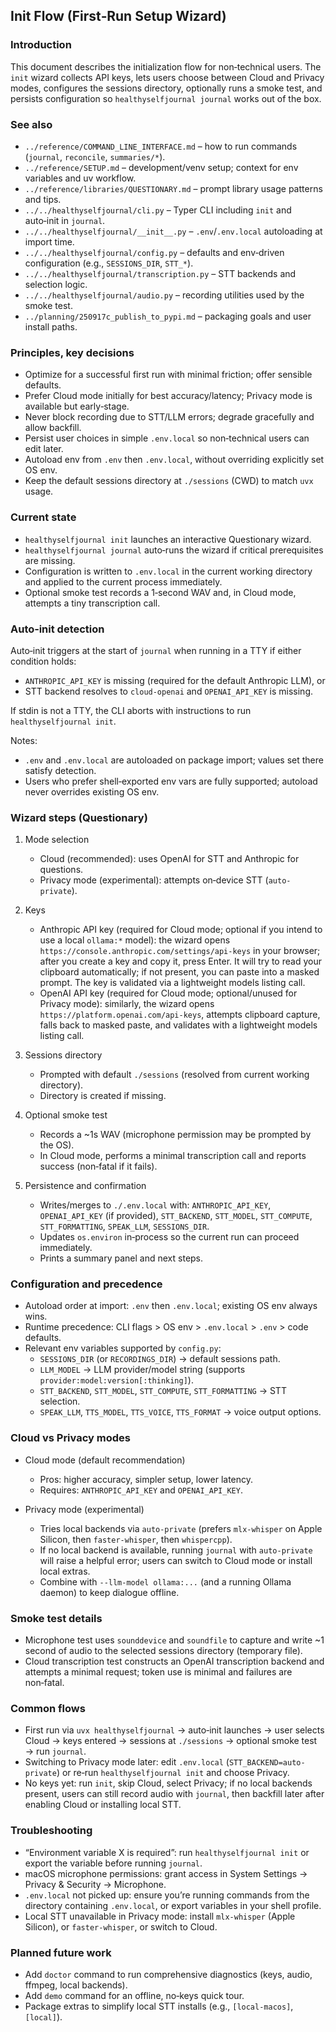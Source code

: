 ## Init Flow (First‑Run Setup Wizard)

### Introduction

This document describes the initialization flow for non‑technical users. The `init` wizard collects API keys, lets users choose between Cloud and Privacy modes, configures the sessions directory, optionally runs a smoke test, and persists configuration so `healthyselfjournal journal` works out of the box.

### See also

- `../reference/COMMAND_LINE_INTERFACE.md` – how to run commands (`journal`, `reconcile`, `summaries/*`).
- `../reference/SETUP.md` – development/venv setup; context for env variables and uv workflow.
- `../reference/libraries/QUESTIONARY.md` – prompt library usage patterns and tips.
- `../../healthyselfjournal/cli.py` – Typer CLI including `init` and auto‑init in `journal`.
- `../../healthyselfjournal/__init__.py` – `.env`/`.env.local` autoloading at import time.
- `../../healthyselfjournal/config.py` – defaults and env‑driven configuration (e.g., `SESSIONS_DIR`, `STT_*`).
- `../../healthyselfjournal/transcription.py` – STT backends and selection logic.
- `../../healthyselfjournal/audio.py` – recording utilities used by the smoke test.
- `../planning/250917c_publish_to_pypi.md` – packaging goals and user install paths.

### Principles, key decisions

- Optimize for a successful first run with minimal friction; offer sensible defaults.
- Prefer Cloud mode initially for best accuracy/latency; Privacy mode is available but early‑stage.
- Never block recording due to STT/LLM errors; degrade gracefully and allow backfill.
- Persist user choices in simple `.env.local` so non‑technical users can edit later.
- Autoload env from `.env` then `.env.local`, without overriding explicitly set OS env.
- Keep the default sessions directory at `./sessions` (CWD) to match `uvx` usage.

### Current state

- `healthyselfjournal init` launches an interactive Questionary wizard.
- `healthyselfjournal journal` auto‑runs the wizard if critical prerequisites are missing.
- Configuration is written to `.env.local` in the current working directory and applied to the current process immediately.
- Optional smoke test records a 1‑second WAV and, in Cloud mode, attempts a tiny transcription call.

### Auto‑init detection

Auto‑init triggers at the start of `journal` when running in a TTY if either condition holds:

- `ANTHROPIC_API_KEY` is missing (required for the default Anthropic LLM), or
- STT backend resolves to `cloud-openai` and `OPENAI_API_KEY` is missing.

If stdin is not a TTY, the CLI aborts with instructions to run `healthyselfjournal init`.

Notes:
- `.env` and `.env.local` are autoloaded on package import; values set there satisfy detection.
- Users who prefer shell‑exported env vars are fully supported; autoload never overrides existing OS env.

### Wizard steps (Questionary)

1) Mode selection
   - Cloud (recommended): uses OpenAI for STT and Anthropic for questions.
   - Privacy mode (experimental): attempts on‑device STT (`auto-private`).

2) Keys
   - Anthropic API key (required for Cloud mode; optional if you intend to use a local `ollama:*` model): the wizard opens `https://console.anthropic.com/settings/api-keys` in your browser; after you create a key and copy it, press Enter. It will try to read your clipboard automatically; if not present, you can paste into a masked prompt. The key is validated via a lightweight models listing call.
   - OpenAI API key (required for Cloud mode; optional/unused for Privacy mode): similarly, the wizard opens `https://platform.openai.com/api-keys`, attempts clipboard capture, falls back to masked paste, and validates with a lightweight models listing call.

3) Sessions directory
   - Prompted with default `./sessions` (resolved from current working directory).
   - Directory is created if missing.

4) Optional smoke test
   - Records a ~1s WAV (microphone permission may be prompted by the OS).
   - In Cloud mode, performs a minimal transcription call and reports success (non‑fatal if it fails).

5) Persistence and confirmation
   - Writes/merges to `./.env.local` with: `ANTHROPIC_API_KEY`, `OPENAI_API_KEY` (if provided), `STT_BACKEND`, `STT_MODEL`, `STT_COMPUTE`, `STT_FORMATTING`, `SPEAK_LLM`, `SESSIONS_DIR`.
   - Updates `os.environ` in‑process so the current run can proceed immediately.
   - Prints a summary panel and next steps.

### Configuration and precedence

- Autoload order at import: `.env` then `.env.local`; existing OS env always wins.
- Runtime precedence: CLI flags > OS env > `.env.local` > `.env` > code defaults.
- Relevant env variables supported by `config.py`:
  - `SESSIONS_DIR` (or `RECORDINGS_DIR`) → default sessions path.
  - `LLM_MODEL` → LLM provider/model string (supports `provider:model:version[:thinking]`).
  - `STT_BACKEND`, `STT_MODEL`, `STT_COMPUTE`, `STT_FORMATTING` → STT selection.
  - `SPEAK_LLM`, `TTS_MODEL`, `TTS_VOICE`, `TTS_FORMAT` → voice output options.

### Cloud vs Privacy modes

- Cloud mode (default recommendation)
  - Pros: higher accuracy, simpler setup, lower latency.
  - Requires: `ANTHROPIC_API_KEY` and `OPENAI_API_KEY`.

- Privacy mode (experimental)
  - Tries local backends via `auto-private` (prefers `mlx-whisper` on Apple Silicon, then `faster-whisper`, then `whispercpp`).
  - If no local backend is available, running `journal` with `auto-private` will raise a helpful error; users can switch to Cloud mode or install local extras.
  - Combine with `--llm-model ollama:...` (and a running Ollama daemon) to keep dialogue offline.

### Smoke test details

- Microphone test uses `sounddevice` and `soundfile` to capture and write ~1 second of audio to the selected sessions directory (temporary file).
- Cloud transcription test constructs an OpenAI transcription backend and attempts a minimal request; token use is minimal and failures are non‑fatal.

### Common flows

- First run via `uvx healthyselfjournal` → auto‑init launches → user selects Cloud → keys entered → sessions at `./sessions` → optional smoke test → run `journal`.
- Switching to Privacy mode later: edit `.env.local` (`STT_BACKEND=auto-private`) or re‑run `healthyselfjournal init` and choose Privacy.
- No keys yet: run `init`, skip Cloud, select Privacy; if no local backends present, users can still record audio with `journal`, then backfill later after enabling Cloud or installing local STT.

### Troubleshooting

- “Environment variable X is required”: run `healthyselfjournal init` or export the variable before running `journal`.
- macOS microphone permissions: grant access in System Settings → Privacy & Security → Microphone.
- `.env.local` not picked up: ensure you’re running commands from the directory containing `.env.local`, or export variables in your shell profile.
- Local STT unavailable in Privacy mode: install `mlx-whisper` (Apple Silicon), or `faster-whisper`, or switch to Cloud.

### Planned future work

- Add `doctor` command to run comprehensive diagnostics (keys, audio, ffmpeg, local backends).
- Add `demo` command for an offline, no‑keys quick tour.
- Package extras to simplify local STT installs (e.g., `[local-macos]`, `[local]`).
